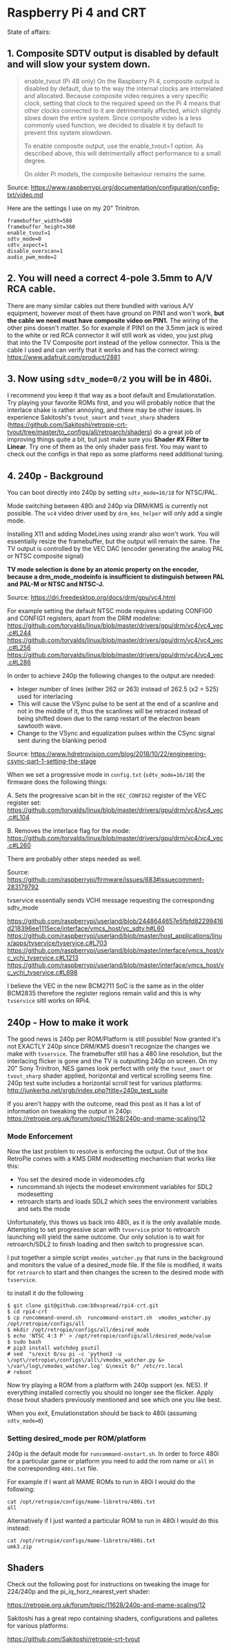 # Raspberry Pi 4 and CRT

State of affairs:

## 1. Composite SDTV output is disabled by default and will slow your system down. 


> enable_tvout (Pi 4B only)
> On the Raspberry Pi 4, composite output is disabled by default, due to the way the internal clocks are interrelated and allocated. Because composite video requires a very specific clock, setting that clock to the required speed on the Pi 4 means that other clocks connected to it are detrimentally affected, which slightly slows down the entire system. Since composite video is a less commonly used function, we decided to disable it by default to prevent this system slowdown.
> 
> To enable composite output, use the enable_tvout=1 option. As described above, this will detrimentally affect performance to a small degree.
> 
> On older Pi models, the composite behaviour remains the same.

Source: https://www.raspberrypi.org/documentation/configuration/config-txt/video.md

Here are the settings I use on my 20" Trinitron.

```
framebuffer_width=580
framebuffer_height=360 
enable_tvout=1
sdtv_mode=0
sdtv_aspect=1
disable_overscan=1
audio_pwm_mode=2
```

## 2. You will need a correct 4-pole 3.5mm to A/V RCA cable. 
There are many similar cables out there bundled with various A/V equipment, however most of them have ground on PIN1 and won't work, **but the cable we need must have composite video on PIN1.** The wiring of the other pins doesn't matter. So for example if PIN1 on the 3.5mm jack is wired to the white or red RCA connector it will still work as video, you just plug that into the TV Composite port instead of the yellow connector. This is the cable I used and can verify that it works and has the correct wiring: https://www.adafruit.com/product/2881

## 3. Now using `sdtv_mode=0/2` you will be in 480i. 
I recommend you keep it that way as a boot default and Emulationstation. Try playing your favorite ROMs first, and you will probably notice that the interlace shake is rather annoying, and there may be other issues. In experience Sakitoshi's `tvout_smart` and `tvout_sharp` shaders (https://github.com/Sakitoshi/retropie-crt-tvout/tree/master/to_configs/all/retroarch/shaders) do a great job of improving things quite a bit, but just make sure you **Shader #X Filter to Linear**. Try one of them as the only shader pass first. You may want to check out the configs in that repo as some platforms need additional tuning.


## 4. 240p - Background

You can boot directly into 240p by setting `sdtv_mode=16/18` for NTSC/PAL.

Mode switching between 480i and 240p via DRM/KMS is currently not possible. The `vc4` video driver used by `drm_kms_helper` will only add a single mode.

Installing X11 and adding ModeLines using xrandr also won't work. You will essentially resize the framebuffer, but the output will remain the same. The TV output is controlled by the VEC DAC (encoder generating the analog PAL or NTSC composite signal)

**TV mode selection is done by an atomic property on the encoder, because a drm_mode_modeinfo is insufficient to distinguish between PAL and PAL-M or NTSC and NTSC-J.**

Source: https://dri.freedesktop.org/docs/drm/gpu/vc4.html

For example setting the default NTSC mode requires updating CONFIG0 and CONFIG1 registers, apart from the DRM modeline:
https://github.com/torvalds/linux/blob/master/drivers/gpu/drm/vc4/vc4_vec.c#L244
https://github.com/torvalds/linux/blob/master/drivers/gpu/drm/vc4/vc4_vec.c#L256
https://github.com/torvalds/linux/blob/master/drivers/gpu/drm/vc4/vc4_vec.c#L286


In order to achieve 240p the following changes to the output are needed:

- Integer number of lines (either 262 or 263) instead of 262.5 (x2 = 525) used for interlacing
- This will cause the VSync pulse to be sent at the end of a scanline and not in the middle of it, thus the scanlines will be retraced instead of being shifted down due to the ramp restart of the electron beam sawtooth wave.
- Change to the VSync and equalization pulses within the CSync signal sent during the blanking period

Source: https://www.hdretrovision.com/blog/2018/10/22/engineering-csync-part-1-setting-the-stage


When we set a progressive mode in `config.txt` (`sdtv_mode=16/18`) the firmware does the following things:

A. Sets the progressive scan bit in the `VEC_CONFIG2` register of the VEC register set:
https://github.com/torvalds/linux/blob/master/drivers/gpu/drm/vc4/vc4_vec.c#L104

B. Removes the interlace flag for the mode:
https://github.com/torvalds/linux/blob/master/drivers/gpu/drm/vc4/vc4_vec.c#L260

There are probably other steps needed as well.

Source: https://github.com/raspberrypi/firmware/issues/683#issuecomment-283179792

tvservice essentially sends VCHI message requesting the corresponding sdtv_mode

https://github.com/raspberrypi/userland/blob/2448644657e5fbfd82299416d218396ee1115ece/interface/vmcs_host/vc_sdtv.h#L60
https://github.com/raspberrypi/userland/blob/master/host_applications/linux/apps/tvservice/tvservice.c#L703
https://github.com/raspberrypi/userland/blob/master/interface/vmcs_host/vc_vchi_tvservice.c#L1213
https://github.com/raspberrypi/userland/blob/master/interface/vmcs_host/vc_vchi_tvservice.c#L698

I believe the VEC in the new BCM2711 SoC is the same as in the older BCM2835 therefore the register regions remain valid and this is why `tvservice` sitll works on RPi4.



## 240p - How to make it work

The good news is 240p per ROM/Platform is still possible! Now granted it's not EXACTLY 240p since DRM/KMS doesn't recognize the changes we make with `tvservice`. The framebuffer still has a 480 line resolution, but the interlacing flicker is gone and the TV is outputting 240p on screen. On my 20" Sony Trinitron, NES games look perfect with only the `tvout_smart` or `tvout_sharp` shader applied, horizontal and vertical scrolling seems fine. 240p test suite includes a horizontal scroll test for various platforms: http://junkerhq.net/xrgb/index.php?title=240p_test_suite

If you aren't happy with the outcome, read this post as it has a lot of information on tweaking the output in 240p: https://retropie.org.uk/forum/topic/11628/240p-and-mame-scaling/12

### Mode Enforcement

Now the last problem to resolve is enforcing the output. Out of the box RetroPie comes with a KMS DRM modesetting mechanism that works like this:
- You set the desired mode in videomodes.cfg
- runcommand.sh injects the modeset environment variables for SDL2 modesetting
- retroarch starts and loads SDL2 which sees the environment variables and sets the mode

Unfortunately, this thows us back into 480i, as it is the only available mode. Attempting to set progressive scan with `tvservice` prior to retroarch launching will yield the same outcome. Our only solution is to wait for retroarch/SDL2 to finish loading and then switch to progressive scan.

I put together a simple script `vmodes_watcher.py` that runs in the background and monitors the value of a desired_mode file. If the file is modified, it waits for `retroarch` to start and then changes the screen to the desired mode with `tvservice`.

to install it do the following

```
$ git clone git@github.com:b0xspread/rpi4-crt.git
$ cd rpi4-crt
$ cp runcommand-onend.sh  runcommand-onstart.sh  vmodes_watcher.py /opt/retropie/configs/all
$ mkdir /opt/retropie/configs/all/desired_mode
$ echo 'NTSC 4:3 P' > /opt/retropie/configs/all/desired_mode/value
$ sudo bash
# pip3 install watchdog psutil
# sed  "s/exit 0/su pi -c 'python3 -u \/opt\/retropie\/configs\/all\/vmodes_watcher.py &> \/var\/log\/vmodes_watcher.log' &\nexit 0/" /etc/rc.local
# reboot
```

Now try playing a ROM from a platform with 240p support (ex. NES). If everything installed correctly you should no longer see the flicker. Apply those tvout shaders previously mentioned and see which one you like best.

When you exit, Emulationstation should be back to 480i (assuming `sdtv_mode=0`)

### Setting desired_mode per ROM/platform

240p is the default mode for `runcommand-onstart.sh`. In order to force 480i for a particular game or platform you need to add the rom name or `all` in the corresponding `480i.txt` file. 

For example if I want all MAME ROMs to run in 480i I would do the following:
```
cat /opt/retropie/configs/mame-libretro/480i.txt 
all
```

Alternatively if I just wanted a particular ROM to run in 480i I would do this instead:

```
cat /opt/retropie/configs/mame-libretro/480i.txt 
umk3.zip
```

## Shaders

Check out the following post for instructions on tweaking the image for 224/240p and the pi_iq_horz_nearest_vert shader:

https://retropie.org.uk/forum/topic/11628/240p-and-mame-scaling/12


Sakitoshi has a great repo containing shaders, configurations and palletes for various platforms:

https://github.com/Sakitoshi/retropie-crt-tvout


